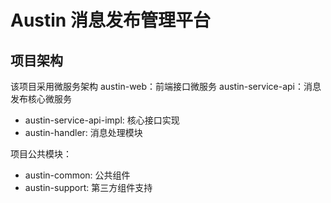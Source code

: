 # Austin 消息发布管理平台
## 项目架构
该项目采用微服务架构
austin-web：前端接口微服务
austin-service-api：消息发布核心微服务
- austin-service-api-impl: 核心接口实现
- austin-handler: 消息处理模块

项目公共模块：
- austin-common: 公共组件
- austin-support: 第三方组件支持

